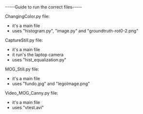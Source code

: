 -----Guide to run the correct files-----

ChangingColor.py file:
  - it's a main file 
  - uses "histogram.py", "image.py" and "groundtruth-rot0-2.png"

CaptureStill.py file:
  - it's a main file 
  - it run's the laptop camera
  - uses "hist_equalization.py"

MOG_Still.py file:
  - it's a main file 
  - uses "fundo.jpg" and "legoImage.png"

Video_MOG_Canny.py file:
  - it's a main file 
  - uses "vtest.avi"
  





